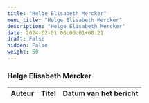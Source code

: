 ```yaml
---
title: "Helge Elisabeth Mercker"
menu_title: "Helge Elisabeth Mercker"
description: "Helge Elisabeth Mercker"
date: 2024-02-01 06:00:01+00:21
draft: False
hidden: False
weight: 50
---
```

### Helge Elisabeth Mercker

**Auteur** | **Titel** | **Datum van het bericht**
---|---|---
